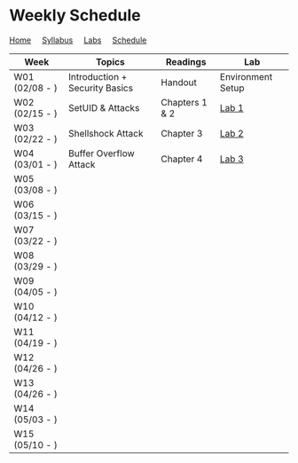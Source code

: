 # Weekly Schedule

[Home](./index.md) &nbsp;&nbsp;&nbsp; [Syllabus](./syllabus.md)  &nbsp;&nbsp;&nbsp; [Labs](./labs.md) &nbsp;&nbsp;&nbsp; [Schedule](./schedule.md)

| Week         | Topics | Readings  |  Lab |  
| ---          | ---    | --- | --- |
|W01 (02/08 - ) | Introduction + Security Basics| Handout | Environment Setup |
|W02 (02/15 - ) | SetUID & Attacks | Chapters 1 & 2 | [Lab 1](./labs.md) |
|W03 (02/22 - ) | Shellshock Attack | Chapter 3| [Lab 2](./labs.md) |
|W04 (03/01 - ) | Buffer Overflow Attack | Chapter 4| [Lab 3](./labs.md) |
|W05 (03/08 - ) | | | | 
|W06 (03/15 - ) | | | | 
|W07 (03/22 - ) | | | | 
|W08 (03/29 - ) | | | | 
|W09 (04/05 - ) | | | | 
|W10 (04/12 - ) | | | | 
|W11 (04/19 - ) | | | | 
|W12 (04/26 - ) | | | | 
|W13 (04/26 - ) | | | | 
|W14 (05/03 - ) | | | | 
|W15 (05/10 - ) | | | | 
